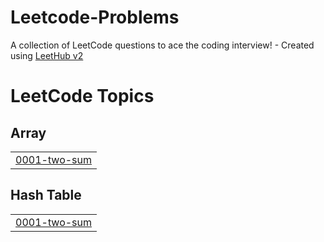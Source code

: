 # Leetcode-Problems
A collection of LeetCode questions to ace the coding interview! - Created using [LeetHub v2](https://github.com/arunbhardwaj/LeetHub-2.0)

<!---LeetCode Topics Start-->
# LeetCode Topics
## Array
|  |
| ------- |
| [0001-two-sum](https://github.com/Hariharan-Selvamuthukumar/Leetcode-Problems/tree/master/0001-two-sum) |
## Hash Table
|  |
| ------- |
| [0001-two-sum](https://github.com/Hariharan-Selvamuthukumar/Leetcode-Problems/tree/master/0001-two-sum) |
<!---LeetCode Topics End-->